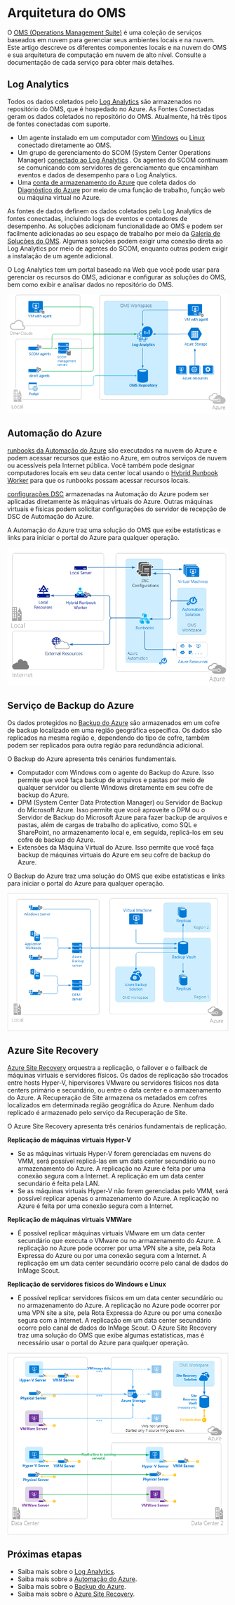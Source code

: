 <properties 
   pageTitle="Arquitetura do OMS (Operations Management Suite) | Microsoft Azure"
   description="O OMS (Microsoft Operations Management Suite) é a solução de gerenciamento de TI baseada em nuvem da Microsoft que ajuda a gerenciar e proteger sua infraestrutura local e de nuvem.  Este artigo identifica os diferentes serviços incluídos no OMS e fornece links para o conteúdo detalhado."
   services="operations-management-suite"
   documentationCenter=""
   authors="bwren"
   manager="jwhit"
   editor="tysonn" />
<tags 
   ms.service="operations-management-suite"
   ms.devlang="na"
   ms.topic="get-started-article"
   ms.tgt_pltfrm="na"
   ms.workload="infrastructure-services"
   ms.date="10/27/2016"
   ms.author="bwren" />


# <a name="oms-architecture"></a>Arquitetura do OMS

O [OMS (Operations Management Suite)](https://azure.microsoft.com/documentation/services/operations-management-suite/) é uma coleção de serviços baseados em nuvem para gerenciar seus ambientes locais e na nuvem.  Este artigo descreve os diferentes componentes locais e na nuvem do OMS e sua arquitetura de computação em nuvem de alto nível.  Consulte a documentação de cada serviço para obter mais detalhes.

## <a name="log-analytics"></a>Log Analytics

Todos os dados coletados pelo [Log Analytics](https://azure.microsoft.com/documentation/services/log-analytics/) são armazenados no repositório do OMS, que é hospedado no Azure.  As Fontes Conectadas geram os dados coletados no repositório do OMS.  Atualmente, há três tipos de fontes conectadas com suporte.

- Um agente instalado em um computador com [Windows](../log-analytics/log-analytics-windows-agents.md) ou [Linux](../log-analytics/log-analytics-linux-agents.md) conectado diretamente ao OMS.
- Um grupo de gerenciamento do SCOM (System Center Operations Manager) [conectado ao Log Analytics](../log-analytics/log-analytics-om-agents.md) .  Os agentes do SCOM continuam se comunicando com servidores de gerenciamento que encaminham eventos e dados de desempenho para o Log Analytics.
- Uma [conta de armazenamento do Azure](../log-analytics/log-analytics-azure-storage.md) que coleta dados do [Diagnóstico do Azure](../cloud-services/cloud-services-dotnet-diagnostics.md) por meio de uma função de trabalho, função web ou máquina virtual no Azure.

As fontes de dados definem os dados coletados pelo Log Analytics de fontes conectadas, incluindo logs de eventos e contadores de desempenho.  As soluções adicionam funcionalidade ao OMS e podem ser facilmente adicionadas ao seu espaço de trabalho por meio da [Galeria de Soluções do OMS](../log-analytics/log-analytics-add-solutions.md).  Algumas soluções podem exigir uma conexão direta ao Log Analytics por meio de agentes do SCOM, enquanto outras podem exigir a instalação de um agente adicional.

O Log Analytics tem um portal baseado na Web que você pode usar para gerenciar os recursos do OMS, adicionar e configurar as soluções do OMS, bem como exibir e analisar dados no repositório do OMS.

![Arquitetura de alto nível do Log Analytics](media/operations-management-suite-architecture/log-analytics.png)


## <a name="azure-automation"></a>Automação do Azure

[runbooks da Automação do Azure](http://azure.microsoft.com/documentation/services/automation) são executados na nuvem do Azure e podem acessar recursos que estão no Azure, em outros serviços de nuvem ou acessíveis pela Internet pública.  Você também pode designar computadores locais em seu data center local usando o [Hybrid Runbook Worker](../automation/automation-hybrid-runbook-worker.md) para que os runbooks possam acessar recursos locais.

[configurações DSC](../automation/automation-dsc-overview.md) armazenadas na Automação do Azure podem ser aplicadas diretamente às máquinas virtuais do Azure.  Outras máquinas virtuais e físicas podem solicitar configurações do servidor de recepção de DSC de Automação do Azure.

A Automação do Azure traz uma solução do OMS que exibe estatísticas e links para iniciar o portal do Azure para qualquer operação.

![Arquitetura de alto nível da Automação do Azure](media/operations-management-suite-architecture/automation.png)

## <a name="azure-backup"></a>Serviço de Backup do Azure

Os dados protegidos no [Backup do Azure](http://azure.microsoft.com/documentation/services/backup) são armazenados em um cofre de backup localizado em uma região geográfica específica.  Os dados são replicados na mesma região e, dependendo do tipo de cofre, também podem ser replicados para outra região para redundância adicional.

O Backup do Azure apresenta três cenários fundamentais.

- Computador com Windows com o agente do Backup do Azure.  Isso permite que você faça backup de arquivos e pastas por meio de qualquer servidor ou cliente Windows diretamente em seu cofre de backup do Azure.  
- DPM (System Center Data Protection Manager) ou Servidor de Backup do Microsoft Azure. Isso permite que você aproveite o DPM ou o Servidor de Backup do Microsoft Azure para fazer backup de arquivos e pastas, além de cargas de trabalho do aplicativo, como SQL e SharePoint, no armazenamento local e, em seguida, replicá-los em seu cofre de backup do Azure.
- Extensões da Máquina Virtual do Azure.  Isso permite que você faça backup de máquinas virtuais do Azure em seu cofre de backup do Azure.

O Backup do Azure traz uma solução do OMS que exibe estatísticas e links para iniciar o portal do Azure para qualquer operação.

![Arquitetura de alto nível do Backup do Azure](media/operations-management-suite-architecture/backup.png)

## <a name="azure-site-recovery"></a>Azure Site Recovery

[Azure Site Recovery](http://azure.microsoft.com/documentation/services/site-recovery) orquestra a replicação, o failover e o failback de máquinas virtuais e servidores físicos. Os dados de replicação são trocados entre hosts Hyper-V, hipervisores VMware ou servidores físicos nos data centers primário e secundário, ou entre o data center e o armazenamento do Azure.  A Recuperação de Site armazena os metadados em cofres localizados em determinada região geográfica do Azure. Nenhum dado replicado é armazenado pelo serviço da Recuperação de Site.

O Azure Site Recovery apresenta três cenários fundamentais de replicação.

**Replicação de máquinas virtuais Hyper-V**
- Se as máquinas virtuais Hyper-V forem gerenciadas em nuvens do VMM, será possível replicá-las em um data center secundário ou no armazenamento do Azure.  A replicação no Azure é feita por uma conexão segura com a Internet.  A replicação em um data center secundário é feita pela LAN.
- Se as máquinas virtuais Hyper-V não forem gerenciadas pelo VMM, será possível replicar apenas o armazenamento do Azure.  A replicação no Azure é feita por uma conexão segura com a Internet.
 
**Replicação de máquinas virtuais VMWare**
- É possível replicar máquinas virtuais VMware em um data center secundário que executa o VMware ou no armazenamento do Azure.  A replicação no Azure pode ocorrer por uma VPN site a site, pela Rota Expressa do Azure ou por uma conexão segura com a Internet. A replicação em um data center secundário ocorre pelo canal de dados do InMage Scout.
 
**Replicação de servidores físicos do Windows e Linux** 
- É possível replicar servidores físicos em um data center secundário ou no armazenamento do Azure. A replicação no Azure pode ocorrer por uma VPN site a site, pela Rota Expressa do Azure ou por uma conexão segura com a Internet. A replicação em um data center secundário ocorre pelo canal de dados do InMage Scout.  O Azure Site Recovery traz uma solução do OMS que exibe algumas estatísticas, mas é necessário usar o portal do Azure para qualquer operação.

![Arquitetura de alto nível do Azure Site Recovery](media/operations-management-suite-architecture/site-recovery.png)


## <a name="next-steps"></a>Próximas etapas

- Saiba mais sobre o [Log Analytics](http://azure.microsoft.com/documentation/services/log-analytics).
- Saiba mais sobre a [Automação do Azure](https://azure.microsoft.com/documentation/services/automation).
- Saiba mais sobre o [Backup do Azure](http://azure.microsoft.com/documentation/services/backup).
- Saiba mais sobre o [Azure Site Recovery](http://azure.microsoft.com/documentation/services/site-recovery).



<!--HONumber=Oct16_HO2-->


